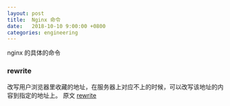 ```yaml
---
layout: post
title:  Nginx 命令
date:   2018-10-10 9:00:00 +0800
categories: engineering
---
```

nginx 的具体的命令
### rewrite
改写用户浏览器里收藏的地址，在服务器上对应不上的时候，可以改写该地址的内容到指定的地址上。
原文
[rewrite](https://linux.cn/thread-13479-1-1.html)

###
